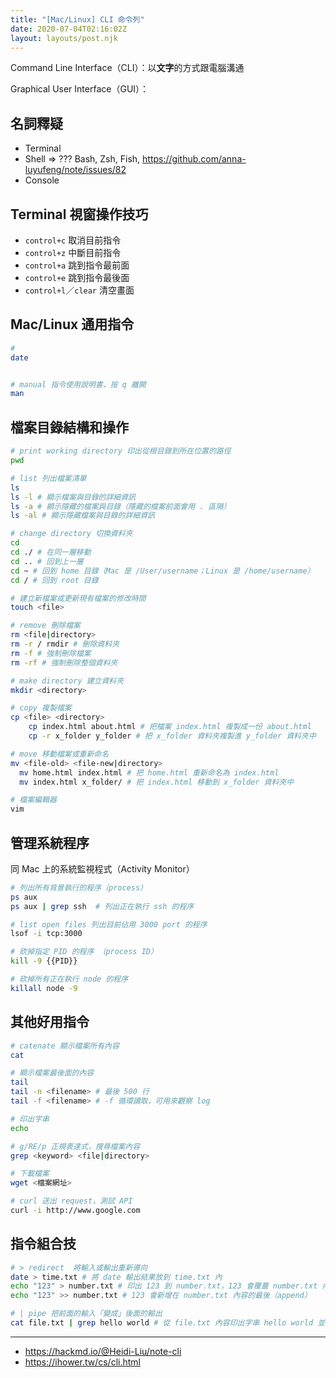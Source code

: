 ```yaml
---
title: "[Mac/Linux] CLI 命令列"
date: 2020-07-04T02:16:02Z
layout: layouts/post.njk
---
```


Command Line Interface（CLI）：以**文字**的方式跟電腦溝通

Graphical User Interface（GUI）：

## 名詞釋疑

- Terminal
- Shell => ??? Bash, Zsh, Fish, https://github.com/anna-luyufeng/note/issues/82
- Console

## Terminal 視窗操作技巧

- `control+c` 取消目前指令
- `control+z` 中斷目前指令
- `control+a` 跳到指令最前面
- `control+e` 跳到指令最後面
- `control+l`／`clear` 清空畫面

## Mac/Linux 通用指令

```bash
# 
date


# manual 指令使用說明書，按 q 離開
man
```



## 檔案目錄結構和操作

```bash
# print working directory 印出從根目錄到所在位置的路徑
pwd

# list 列出檔案清單
ls
ls -l # 顯示檔案與目錄的詳細資訊
ls -a # 顯示隱藏的檔案與目錄（隱藏的檔案前面會用 . 區隔）
ls -al # 顯示隱藏檔案與目錄的詳細資訊

# change directory 切換資料夾
cd
cd ./ # 在同一層移動
cd .. # 回到上一層
cd ~ # 回到 home 目錄（Mac 是 /User/username；Linux 是 /home/username）
cd / # 回到 root 目錄

# 建立新檔案或更新現有檔案的修改時間
touch <file>

# remove 刪除檔案
rm <file|directory>
rm -r / rmdir # 刪除資料夾
rm -f # 強制刪除檔案
rm -rf # 強制刪除整個資料夾

# make directory 建立資料夾
mkdir <directory>

# copy 複製檔案
cp <file> <directory>
	cp index.html about.html # 把檔案 index.html 複製成一份 about.html
	cp -r x_folder y_folder # 把 x_folder 資料夾複製進 y_folder 資料夾中

# move 移動檔案或重新命名
mv <file-old> <file-new|directory>
  mv home.html index.html # 把 home.html 重新命名為 index.html
  mv index.html x_folder/ # 把 index.html 移動到 x_folder 資料夾中

# 檔案編輯器
vim 
```

## 管理系統程序

同 Mac 上的系統監視程式（Activity Monitor）

```bash
# 列出所有背景執行的程序（process）
ps aux
ps aux | grep ssh  # 列出正在執行 ssh 的程序

# list open files 列出目前佔用 3000 port 的程序
lsof -i tcp:3000

# 砍掉指定 PID 的程序 （process ID）
kill -9 {{PID}}

# 砍掉所有正在執行 node 的程序
killall node -9
```



## 其他好用指令

```bash
# catenate 顯示檔案所有內容
cat

# 顯示檔案最後面的內容
tail
tail -n <filename> # 最後 500 行
tail -f <filename> # -f 循環讀取，可用來觀察 log

# 印出字串
echo

# g/RE/p 正規表達式，搜尋檔案內容
grep <keyword> <file|directory>

# 下載檔案
wget <檔案網址>

# curl 送出 request，測試 API
curl -i http://www.google.com
```



## 指令組合技

```bash
# > redirect  將輸入或輸出重新導向
date > time.txt # 將 date 輸出結果放到 time.txt 內
echo "123" > number.txt # 印出 123 到 number.txt，123 會覆蓋 number.txt 內原有的內容
echo "123" >> number.txt # 123 會新增在 number.txt 內容的最後（append）

# | pipe 把前面的輸入「變成」後面的輸出
cat file.txt | grep hello world # 從 file.txt 內容印出字串 hello world 並輸出
```

---

- https://hackmd.io/@Heidi-Liu/note-cli
- https://ihower.tw/cs/cli.html

